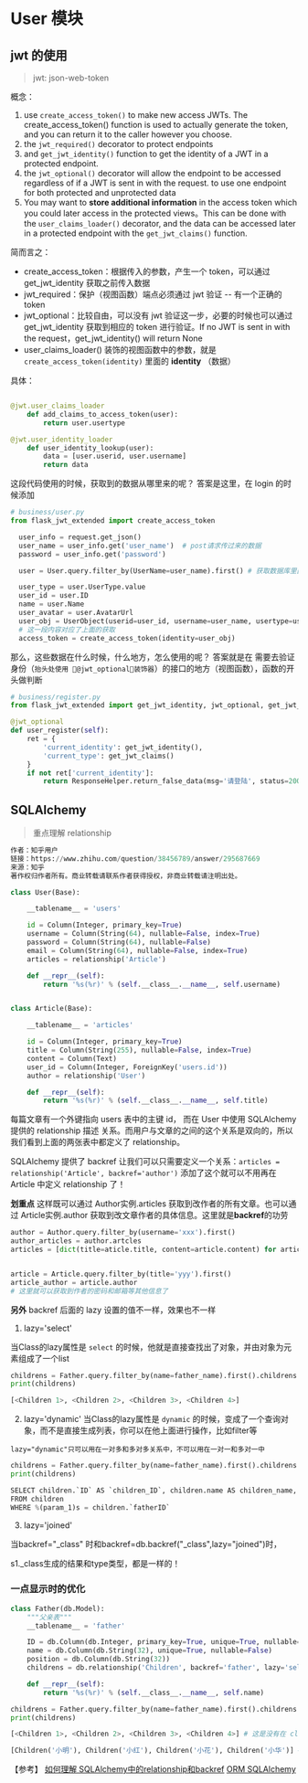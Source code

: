 # User 模块

## jwt 的使用

> jwt: json-web-token

概念：

1. use `create_access_token()` to make new access JWTs. 
  The create_access_token() function is used to actually generate the token, and you can return it to the caller however you choose.
2. the `jwt_required()` decorator to protect endpoints
3. and `get_jwt_identity()` function to get the identity of a JWT in a protected endpoint.
4. the `jwt_optional()` decorator will allow the endpoint to be accessed regardless of if a JWT is sent in with the request. to use one endpoint for both protected and unprotected data
5. You may want to **store additional information** in the access token which you could later access in the protected views。This can be done with the `user_claims_loader()` decorator, and the data can be accessed later in a protected endpoint with the `get_jwt_claims()` function.

简而言之：

* create_access_token：根据传入的参数，产生一个 token，可以通过 get_jwt_identity 获取之前传入数据
* jwt_required：保护（视图函数）端点必须通过 jwt 验证 -- 有一个正确的 token
* jwt_optional：比较自由，可以没有 jwt 验证这一步，必要的时候也可以通过 get_jwt_identity 获取到相应的 token 进行验证。If no JWT is sent in with the request，get_jwt_identity() will return None
* user_claims_loader() 装饰的视图函数中的参数，就是 `create_access_token(identity)` 里面的 **identity** （数据）

具体：

```py

@jwt.user_claims_loader
    def add_claims_to_access_token(user): 
        return user.usertype

@jwt.user_identity_loader
    def user_identity_lookup(user):
        data = [user.userid, user.username]
        return data
```

这段代码使用的时候，获取到的数据从哪里来的呢？
答案是这里，在 login 的时候添加

```py
# business/user.py
from flask_jwt_extended import create_access_token

  user_info = request.get_json()
  user_name = user_info.get('user_name')  # post请求传过来的数据
  password = user_info.get('password')

  user = User.query.filter_by(UserName=user_name).first() # 获取数据库里面的数据

  user_type = user.UserType.value
  user_id = user.ID
  name = user.Name
  user_avatar = user.AvatarUrl
  user_obj = UserObject(userid=user_id, username=user_name, usertype=user_type)
  # 这一段内容对应了上面的获取
  access_token = create_access_token(identity=user_obj)
```

那么，这些数据在什么时候，什么地方，怎么使用的呢？
答案就是在 需要去验证身份（`抬头处使用 🌈@jwt_optional🌈装饰器`）的接口的地方（视图函数），函数的开头做判断

```py
# business/register.py
from flask_jwt_extended import get_jwt_identity, jwt_optional, get_jwt_claims

@jwt_optional
def user_register(self):
    ret = {
        'current_identity': get_jwt_identity(),
        'current_type': get_jwt_claims()
    }
    if not ret['current_identity']:
        return ResponseHelper.return_false_data(msg='请登陆', status=200)
```

## SQLAlchemy

> 重点理解 relationship

```py demo
作者：知乎用户
链接：https://www.zhihu.com/question/38456789/answer/295687669
来源：知乎
著作权归作者所有。商业转载请联系作者获得授权，非商业转载请注明出处。

class User(Base):

    __tablename__ = 'users'

    id = Column(Integer, primary_key=True)
    username = Column(String(64), nullable=False, index=True)
    password = Column(String(64), nullable=False)
    email = Column(String(64), nullable=False, index=True)
    articles = relationship('Article')

    def __repr__(self):
        return '%s(%r)' % (self.__class__.__name__, self.username)


class Article(Base):

    __tablename__ = 'articles'

    id = Column(Integer, primary_key=True)
    title = Column(String(255), nullable=False, index=True)
    content = Column(Text)
    user_id = Column(Integer, ForeignKey('users.id'))
    author = relationship('User')

    def __repr__(self):
        return '%s(%r)' % (self.__class__.__name__, self.title)
```

每篇文章有一个外键指向 users 表中的主键 id， 而在 User 中使用 SQLAlchemy 提供的 relationship 描述 关系。而用户与文章的之间的这个关系是双向的，所以我们看到上面的两张表中都定义了 relationship。

SQLAlchemy 提供了 backref 让我们可以只需要定义一个关系：`articles = relationship('Article', backref='author')`
添加了这个就可以不用再在 Article 中定义 relationship 了！

__划重点__
这样既可以通过 Author实例.articles 获取到改作者的所有文章。也可以通过 Article实例.author 获取到改文章作者的具体信息。这里就是**backref**的功劳

```py 怎么使用
author = Author.query.filter_by(username='xxx').first()
author_articles = author.artcles
articles = [dict(title=aticle.title, content=article.content) for article in author_articles]


article = Article.query.filter_by(title='yyy').first()
article_author = article.author
# 这里就可以获取到作者的密码和邮箱等其他信息了
```

**另外**
backref 后面的 lazy 设置的值不一样，效果也不一样

1. lazy='select'

当Class的lazy属性是 `select` 的时候，他就是直接查找出了对象，并由对象为元素组成了一个list

```py
childrens = Father.query.filter_by(name=father_name).first().childrens
print(childrens)

[<Children 1>, <Children 2>, <Children 3>, <Children 4>]
```

2. lazy='dynamic'
当Class的lazy属性是 `dynamic` 的时候，变成了一个查询对象，而不是直接生成列表，你可以在他上面进行操作，比如filter等

`lazy="dynamic"只可以用在一对多和多对多关系中，不可以用在一对一和多对一中`

```py
childrens = Father.query.filter_by(name=father_name).first().childrens
print(childrens)

SELECT children.`ID` AS `children_ID`, children.name AS children_name, children.age AS children_age, children.`sexType` AS `children_sexType`, children.`fatherID` AS `children_fatherID`
FROM children
WHERE %(param_1)s = children.`fatherID`
```

3. lazy='joined'

当backref="_class" 时和backref=db.backref("_class",lazy="joined")时，

s1._class生成的结果和type类型，都是一样的！

### 一点显示时的优化

```py
class Father(db.Model):
    """父亲表"""
    __tablename__ = 'father'

    ID = db.Column(db.Integer, primary_key=True, unique=True, nullable=False)
    name = db.Column(db.String(32), unique=True, nullable=False)
    position = db.Column(db.String(32))
    childrens = db.relationship('Children', backref='father', lazy='select') # 这里需要select

    def __repr__(self):
        return '%s(%r)' % (self.__class__.__name__, self.name)

childrens = Father.query.filter_by(name=father_name).first().childrens
print(childrens)

[<Children 1>, <Children 2>, <Children 3>, <Children 4>] # 这是没有在 class 中重置 __repr__ 的输出

[Children('小明'), Children('小红'), Children('小花'), Children('小华')] # 设置了之后
```

【参考】
[如何理解 SQLAlchemy中的relationship和backref](https://www.zhihu.com/question/38456789)
[ORM SQLAlchemy](https://www.cnblogs.com/sysnap/p/6484226.html?utm_source=itdadao&utm_medium=referral)